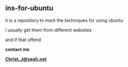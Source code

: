 ## ins-for-ubuntu
it is a repository to mark the techniques for using ubuntu

I usually get them from different websites

and if that offend

**contact me**

**Christ_J@yeah.net**
